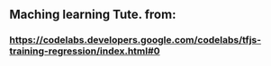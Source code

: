 ## Maching learning Tute. from:

### https://codelabs.developers.google.com/codelabs/tfjs-training-regression/index.html#0
